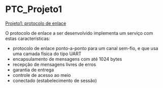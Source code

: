 # PTC_Projeto1
[Projeto1: protocolo de enlace](https://wiki.sj.ifsc.edu.br/index.php/PTC29008:_Projeto_1:_um_protocolo_de_comunica%C3%A7%C3%A3o#Implementa.C3.A7.C3.A3o_do_enquadramento)


O protocolo de enlace a ser desenvolvido implementa um serviço com estas características:
* protocolo de enlace ponto-a-ponto para um canal sem-fio, e que usa uma camada física do tipo UART
* encapsulamento de mensagens com até 1024 bytes
* recepção de mensagens livres de erros
* garantia de entrega
* controle de acesso ao meio
* conectado (estabelecimento de sessão)

